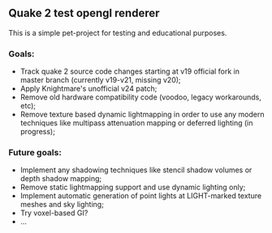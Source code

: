 ## Quake 2 test opengl renderer
This is a simple pet-project for testing and educational purposes.
### Goals:
 - Track quake 2 source code changes starting at v19 official fork in master branch (currently v19-v21, missing v20);
 - Apply Knightmare's unofficial v24 patch;
 - Remove old hardware compatibility code (voodoo, legacy workarounds, etc);
 - Remove texture based dynamic lightmapping in order to use any modern techniques like multipass attenuation mapping or deferred lighting (in progress);
### Future goals:
 - Implement any shadowing techniques like stencil shadow volumes or depth shadow mapping;
 - Remove static lightmapping support and use dynamic lighting only;
 - Implement automatic generation of point lights at LIGHT-marked texture meshes and sky lighting;
 - Try voxel-based GI?
 - ...
